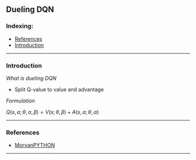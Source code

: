 ## Dueling DQN

### Indexing:
- [References](#References)
- [Introduction](#Introduction)

---
### Introduction
*What is dueling DQN*
- Split Q-value to value and advantage

*Formulation*

$Q(s,a; \theta, \alpha, \beta) = V(s;\theta,\beta) + A(s,a;\theta, \alpha)$

---
### References
- [MorvanPYTHON](https://morvanzhou.github.io/tutorials/machine-learning/reinforcement-learning/4-7-dueling-DQN/)
---
